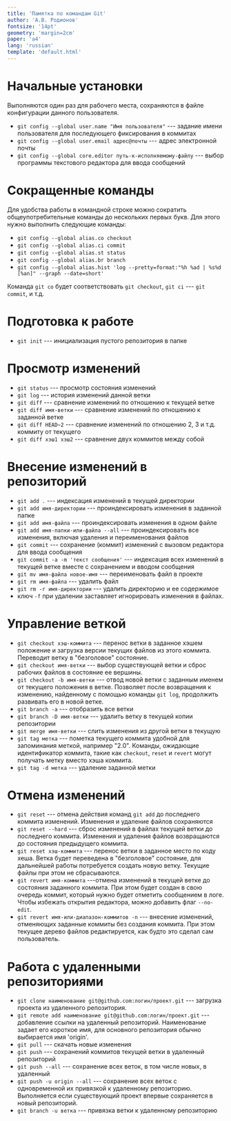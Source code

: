 ```yaml
---
title: 'Памятка по командам Git'
author: 'А.В. Родионов'
fontsize: '14pt'
geometry: 'margin=2cm'
paper: 'a4'
lang: 'russian'
template: 'default.html'
---
```


# Начальные установки

Выполняются один раз для рабочего места, сохраняются в файле конфигурации 
данного пользователя.

* `git config --global user.name "Имя пользователя"` --- задание имени 
  пользователя для последующего фиксирования в коммитах
* `git config --global user.email адрес@почты` --- адрес электронной почты
* `git config --global core.editor путь-к-исполняемому-файлу` --- выбор 
  программы текстового редактора для ввода сообщений

# Сокращенные команды

Для удобства работы в командной строке можно сократить общеупотребительные 
команды до нескольких первых букв. Для этого нужно выполнить следующие команды:

* `git config --global alias.co checkout`
* `git config --global alias.ci commit`
* `git config --global alias.st status`
* `git config --global alias.br branch`
* `git config --global alias.hist 'log --pretty=format:"%h %ad | %s%d [%an]" --graph --date=short'`

Команда `git co` будет соответствовать `git checkout`, `git ci` --- `git commit`, и т.д.

# Подготовка к работе

* `git init` --- инициализация пустого репозитория в папке

# Просмотр изменений

* `git status` --- просмотр состояния изменений
* `git log` --- история изменений данной ветки
* `git diff` --- сравнение изменений по отношению к текущей ветке
* `git diff имя-ветки` --- сравнение изменений по отношению к заданной ветке
* `git diff HEAD~2` --- сравнение изменений по отношению 2, 3 и т.д. коммиту от текущего
* `git diff хэш1 хэш2` --- сравнение двух коммитов между собой

# Внесение изменений в репозиторий

* `git add .` --- индексация изменений в текущей директории
* `git add имя-директории` --- проиндексировать изменения в заданной папке
* `git add имя-файла` --- проиндексировать изменения в одном файле
* `git add имя-папки-или-файла --all` --- проиндексировать все изменения, 
  включая удаления и переименования файлов
* `git commit` --- сохранение (коммит) изменений с вызовом редактора для ввода 
  сообщения
* `git commit -a -m 'текст сообщения'` --- индексация всех изменений в текущей 
  ветке вместе с сохранением и вводом сообщения
* `git mv имя-файла новое-имя` --- переименовать файл в проекте
* `git rm имя-файла` --- удалить файл
* `git rm -r имя-директории` --- удалить директорию и ее содержимое
* ключ `-f` при удалении заставляет игнорировать изменения в файлах.

# Управление веткой

* `git checkout хэш-коммита` --- перенос ветки в заданное хэшем положение и 
  загрузка версии текущих файлов из этого коммита. Переводит ветку в 
  "безголовое" состояние.
* `git checkout имя-ветки` --- выбор существующей ветки и сброс рабочих файлов 
  в состояние ее вершины.
* `git checkout -b имя-ветки` --- отвод новой ветки с заданным именем от 
  текущего положения в ветке. Позволяет после возвращения к изменению, 
  найденному с помощью команды `git log`, продолжить развивать его в новой 
  ветке.
* `git branch -a` --- отобразить все ветки
* `git branch -D имя-ветки` --- удалить ветку в текущей копии репозитории
* `git merge имя-ветки` --- слить изменения из другой ветки в текущую
* `git tag метка` --- пометка текущего коммита удобной для запоминания меткой, 
  например "2.0". Команды, ожидающие идентификатор коммита, такие как 
  `checkout`, `reset` и `revert` могут получать метку вместо хэша коммита.
* `git tag -d метка` --- удаление заданной метки


# Отмена изменений
* `git reset` --- отмена действия команд `git add` до последнего коммита 
  изменений. Изменения и удаление файлов сохраняются
* `git reset --hard` --- сброс изменений в файлах текущей ветки до последнего 
  коммита. Изменения и удаления файлов возвращаются до состояния предыдущего 
  коммита.
* `git reset хэш-коммита` --- перенос ветки в заданное место по коду хеша. 
  Ветка будет переведена в "безголовое" состояние, для дальнейшей работы 
  потребуется создать новую ветку. Текущие файлы при этом не сбрасываются.
* `git revert имя-коммита` ---отмена изменений в текущей ветке до состояния 
  заданного коммита. При этом будет создан в свою очередь коммит, который нужно 
  будет отметить сообщением в логе. Чтобы избежать открытия редактора, можно 
  добавить флаг `--no-edit`.
* `git revert имя-или-диапазон-коммитов -n` --- внесение изменений, отменяющих 
  заданные коммиты без создания коммита. При этом текущее дерево файлов 
  редактируется, как будто это сделал сам пользователь.

# Работа с удаленными репозиториями

* `git clone наименование git@github.com:логин/проект.git` --- загрузка проекта 
  из удаленного репозитория.
* `git remote add наименование git@github.com:логин/проект.git` --- добавление 
  ссылки на удаленный репозиторий. Наименование задает его короткое имя, для 
  основного репозитория обычно выбирается имя 'origin'.
* `git pull` --- скачать новые изменения
* `git push` --- сохранений коммитов текущей ветки в удаленный репозиторий
* `git push --all` --- сохранение всех веток, в том числе новых, в удаленный 
* `git push -u origin --all` --- сохранение всех веток с одновременной их 
  привязкой к удаленному репозиторию. Выполняется если существующий проект 
  впервые сохраняется в новый репозиторий.
* `git branch -u ветка` --- привязка ветки к удаленному репозиторию
